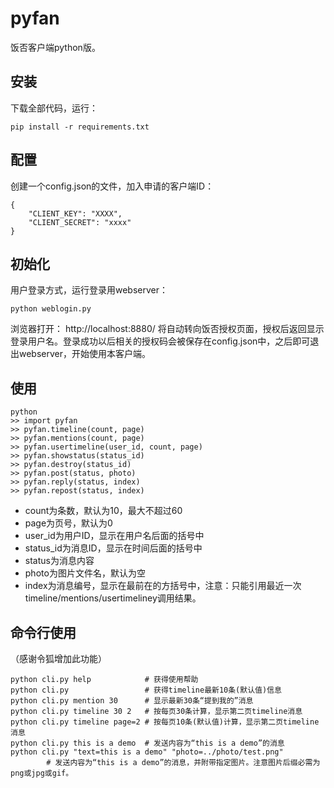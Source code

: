 # pyfan

饭否客户端python版。

## 安装

下载全部代码，运行：

    pip install -r requirements.txt


## 配置

创建一个config.json的文件，加入申请的客户端ID：

    {
        "CLIENT_KEY": "XXXX",
        "CLIENT_SECRET": "xxxx"
    }

## 初始化

用户登录方式，运行登录用webserver：

    python weblogin.py

浏览器打开： http://localhost:8880/ 将自动转向饭否授权页面，授权后返回显示登录用户名。登录成功以后相关的授权码会被保存在config.json中，之后即可退出webserver，开始使用本客户端。

## 使用

    python
    >> import pyfan
    >> pyfan.timeline(count, page)
    >> pyfan.mentions(count, page)
    >> pyfan.usertimeline(user_id, count, page)
    >> pyfan.showstatus(status_id)
    >> pyfan.destroy(status_id)
    >> pyfan.post(status, photo)
    >> pyfan.reply(status, index)
    >> pyfan.repost(status, index)

* count为条数，默认为10，最大不超过60
* page为页号，默认为0
* user_id为用户ID，显示在用户名后面的括号中
* status_id为消息ID，显示在时间后面的括号中
* status为消息内容
* photo为图片文件名，默认为空
* index为消息编号，显示在最前在的方括号中，注意：只能引用最近一次timeline/mentions/usertimeliney调用结果。

## 命令行使用

（感谢令狐增加此功能）

    python cli.py help            # 获得使用帮助
    python cli.py                 # 获得timeline最新10条(默认值)信息
    python cli.py mention 30      # 显示最新30条“提到我的”消息
    python cli.py timeline 30 2   # 按每页30条计算，显示第二页timeline消息
    python cli.py timeline page=2 # 按每页10条(默认值)计算，显示第二页timeline消息
    python cli.py this is a demo  # 发送内容为“this is a demo”的消息
    python cli.py "text=this is a demo" "photo=../photo/test.png"  
            # 发送内容为“this is a demo”的消息，并附带指定图片。注意图片后缀必需为png或jpg或gif。
